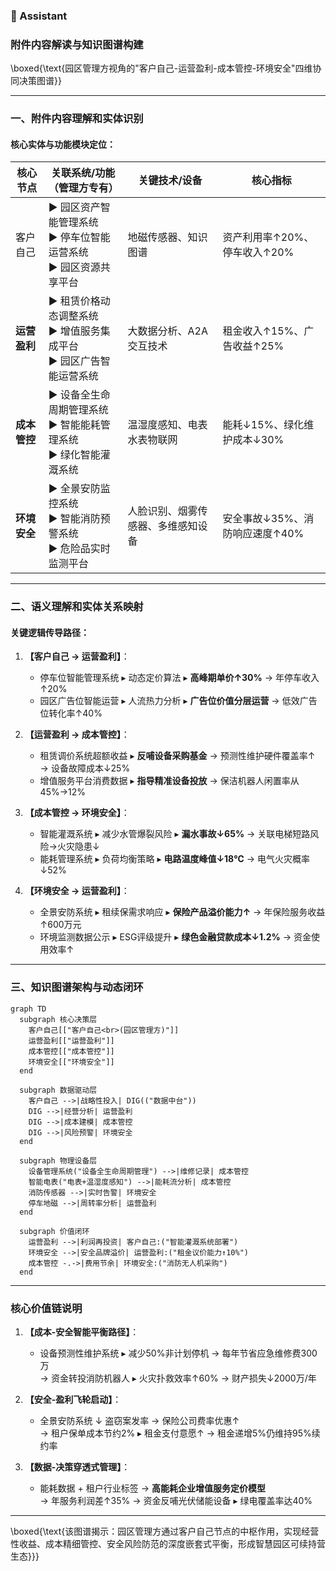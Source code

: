 ### 🤖 Assistant



### **附件内容解读与知识图谱构建**  
\boxed{\text{园区管理方视角的"客户自己-运营盈利-成本管控-环境安全"四维协同决策图谱}}  

---

### **一、附件内容理解和实体识别**  
#### **核心实体与功能模块定位**：  

| 核心节点     | 关联系统/功能（管理方专有）                                       | 关键技术/设备                                 | 核心指标                                  |  
|--------------|------------------------------------------------------------------|---------------------------------------------|------------------------------------------|  
| 客户自己     | ▶ 园区资产智能管理系统<br>▶ 停车位智能运营系统<br>▶ 园区资源共享平台       | 地磁传感器、知识图谱                        | 资产利用率↑20%、停车收入↑20%             |  
| **运营盈利** | ▶ 租赁价格动态调整系统<br>▶ 增值服务集成平台<br>▶ 园区广告智能运营系统       | 大数据分析、A2A交互技术                     | 租金收入↑15%、广告收益↑25%               |  
| **成本管控** | ▶ 设备全生命周期管理系统<br>▶ 智能能耗管理系统<br>▶ 绿化智能灌溉系统        | 温湿度感知、电表水表物联网                  | 能耗↓15%、绿化维护成本↓30%               |  
| **环境安全** | ▶ 全景安防监控系统<br>▶ 智能消防预警系统<br>▶ 危险品实时监测平台           | 人脸识别、烟雾传感器、多维感知设备          | 安全事故↓35%、消防响应速度↑40%           |  

---

### **二、语义理解和实体关系映射**  
#### **关键逻辑传导路径**：  
1. **【客户自己 → 运营盈利】**：  
   - 停车位智能管理系统 ▸ 动态定价算法 ▸ **高峰期单价↑30%** → 年停车收入↑20%  
   - 园区广告位智能运营 ▸ 人流热力分析 ▸ **广告位价值分层运营** → 低效广告位转化率↑40%  

2. **【运营盈利 → 成本管控】**：   
   - 租赁调价系统超额收益 ▸ **反哺设备采购基金** → 预测性维护硬件覆盖率↑ → 设备故障成本↓25%  
   - 增值服务平台消费数据 ▸ **指导精准设备投放** → 保洁机器人闲置率从45%→12%  

3. **【成本管控 → 环境安全】**：  
   - 智能灌溉系统 ▸ 减少水管爆裂风险 ▸ **漏水事故↓65%** → 关联电梯短路风险→火灾隐患↓  
   - 能耗管理系统 ▸ 负荷均衡策略 ▸ **电路温度峰值↓18℃** → 电气火灾概率↓52%  

4. **【环境安全 → 运营盈利】**：  
   - 全景安防系统 ▸ 租续保需求响应 ▸ **保险产品溢价能力↑** → 年保险服务收益↑600万元  
   - 环境监测数据公示 ▸ ESG评级提升 ▸ **绿色金融贷款成本↓1.2%** → 资金使用效率↑  

---

### **三、知识图谱架构与动态闭环**  
```mermaid
graph TD  
  subgraph 核心决策层  
    客户自己[["客户自己<br>(园区管理方)"]]  
    运营盈利[["运营盈利"]]  
    成本管控[["成本管控"]]  
    环境安全[["环境安全"]]  
  end  

  subgraph 数据驱动层  
    客户自己 -->|战略性投入| DIG(("数据中台"))  
    DIG -->|经营分析| 运营盈利  
    DIG -->|成本建模| 成本管控  
    DIG -->|风险预警| 环境安全  
  end  

  subgraph 物理设备层  
    设备管理系统("设备全生命周期管理") -->|维修记录| 成本管控  
    智能电表("电表+温湿度感知") -->|能耗流分析| 成本管控  
    消防传感器 -->|实时告警| 环境安全  
    停车地磁 -->|周转率分析| 运营盈利  
  end  

  subgraph 价值闭环  
    运营盈利 -->|利润再投资| 客户自己:("智能灌溉系统部署")  
    环境安全 -->|安全品牌溢价| 运营盈利:("租金议价能力↑10%")  
    成本管控 -.->|费用节余| 环境安全:("消防无人机采购")  
  end  
```  

---

### **核心价值链说明**  
1. **【成本-安全智能平衡路径】**：  
   - 设备预测性维护系统 ▸ 减少50%非计划停机 → 每年节省应急维修费300万  
   → 资金转投消防机器人 ▸ 火灾扑救效率↑60% → 财产损失↓2000万/年  

2. **【安全-盈利飞轮启动】**：  
   - 全景安防系统 ↓ 盗窃案发率 → 保险公司费率优惠↑  
   → 租户保单成本节约2% ▸ 租金支付意愿↑ → 租金递增5%仍维持95%续约率  

3. **【数据-决策穿透式管理】**：  
   - 能耗数据 + 租户行业标签 → **高能耗企业增值服务定价模型**  
   → 年服务利润差↑35% → 资金反哺光伏储能设备 ▸ 绿电覆盖率达40%  

---

\boxed{\text{该图谱揭示：园区管理方通过客户自己节点的中枢作用，实现经营性收益、成本精细管控、安全风险防范的深度嵌套式平衡，形成智慧园区可续持营生态}}}